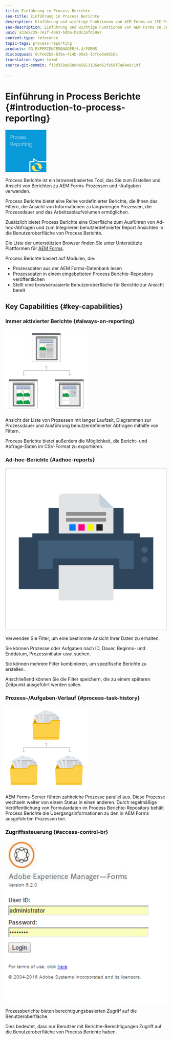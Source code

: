 ```yaml
---
title: Einführung in Process Berichte
seo-title: Einführung in Process Berichte
description: Einführung und wichtige Funktionen von AEM Forms on JEE Process Berichte
seo-description: Einführung und wichtige Funktionen von AEM Forms on JEE Process Berichte
uuid: a33ea729-7e1f-4093-bdb6-b8dc3afd59a7
content-type: reference
topic-tags: process-reporting
products: SG_EXPERIENCEMANAGER/6.4/FORMS
discoiquuid: 0cfe62b8-839e-414b-95e5-1bfce6a9d16a
translation-type: tm+mt
source-git-commit: f13d358a6508da5813186ed61f959f7a84e6c19f

---
```



# Einführung in Process Berichte {#introduction-to-process-reporting}

![process-Berichte](assets/process-reporting.png)

Process Berichte ist ein browserbasiertes Tool, das Sie zum Erstellen und Ansicht von Berichten zu AEM Forms-Prozessen und -Aufgaben verwenden.

Process Berichte bietet eine Reihe vordefinierter Berichte, die Ihnen das Filtern, die Ansicht von Informationen zu langwierigen Prozessen, die Prozessdauer und das Arbeitsablaufvolumen ermöglichen.

Zusätzlich bietet Process Berichte eine Oberfläche zum Ausführen von Ad-hoc-Abfragen und zum Integrieren benutzerdefinierter Report Ansichten in die Benutzeroberfläche von Process Berichte.

Die Liste der unterstützten Browser finden Sie unter Unterstützte Plattformen für [AEM Forms](/help/forms/using/aem-forms-jee-supported-platforms.md).

Process Berichte basiert auf Modulen, die:

* Prozessdaten aus der AEM Forms-Datenbank lesen
* Prozessdaten in einem eingebetteten Process Berichte-Repository veröffentlichen
* Stellt eine browserbasierte Benutzeroberfläche für Berichte zur Ansicht bereit

## Key Capabilities {#key-capabilities}

### Immer aktivierter Berichte {#always-on-reporting}

![site-management](assets/site-management.png)

Ansicht der Liste von Prozessen mit langer Laufzeit, Diagrammen zur Prozessdauer und Ausführung benutzerdefinierter Abfragen mithilfe von Filtern.

Process Berichte bietet außerdem die Möglichkeit, die Bericht- und Abfrage-Daten im CSV-Format zu exportieren.

### Ad-hoc-Berichte {#adhoc-reports}

![print-&amp;-color](assets/print-&-colour.png)

Verwenden Sie Filter, um eine bestimmte Ansicht Ihrer Daten zu erhalten.

Sie können Prozesse oder Aufgaben nach ID, Dauer, Beginns- und Enddatum, Prozessinitiator usw. suchen.

Sie können mehrere Filter kombinieren, um spezifische Berichte zu erstellen.

Anschließend können Sie die Filter speichern, die zu einem späteren Zeitpunkt ausgeführt werden sollen.

### Prozess-/Aufgaben-Verlauf {#process-task-history}

![Dateiverwaltung](assets/file-management.png)

AEM Forms-Server führen zahlreiche Prozesse parallel aus. Diese Prozesse wechseln weiter von einem Status in einen anderen. Durch regelmäßige Veröffentlichung von Formulardaten im Process Berichte-Repository behält Process Berichte die Übergangsinformationen zu den in AEM Forms ausgeführten Prozessen bei.

### Zugriffssteuerung {#access-control-br}

![unbenannt](assets/untitled.png)

Prozessberichte bieten berechtigungsbasierten Zugriff auf die Benutzeroberfläche.

Dies bedeutet, dass nur Benutzer mit Berichte-Berechtigungen Zugriff auf die Benutzeroberfläche von Process Berichte haben.


